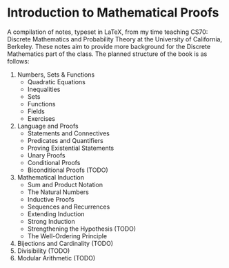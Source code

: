 # Introduction to Mathematical Proofs
A compilation of notes, typeset in LaTeX, from my time teaching CS70: Discrete
Mathematics and Probability Theory at the University of California, Berkeley.
These notes aim to provide more background for the Discrete Mathematics part
of the class. The planned structure of the book is as follows:

1. Numbers, Sets & Functions
	- Quadratic Equations
	- Inequalities
	- Sets
	- Functions
	- Fields
	- Exercises
2. Language and Proofs
	- Statements and Connectives
	- Predicates and Quantifiers
	- Proving Existential Statements
	- Unary Proofs
	- Conditional Proofs
	- Biconditional Proofs (TODO)
3. Mathematical Induction
	- Sum and Product Notation
	- The Natural Numbers
	- Inductive Proofs
	- Sequences and Recurrences
	- Extending Induction
	- Strong Induction
	- Strengthening the Hypothesis (TODO)
	- The Well-Ordering Principle
4. Bijections and Cardinality (TODO)
5. Divisibility (TODO)
6. Modular Arithmetic (TODO)
